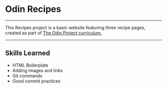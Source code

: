 # Odin Recipes
---

This Recipes project is a basic website featuring three recipe pages, 
created as part of [The Odin Project 
curriculum.](https://www.theodinproject.com/lessons/foundations-recipes)

---

## Skills Learned

- HTML Boilerplate
- Adding images and links
- Git commands
- Good commit practices

